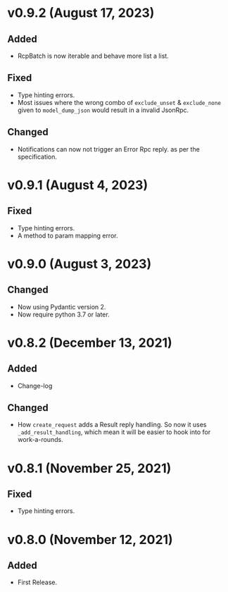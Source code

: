v0.9.2 (August 17, 2023)
===============================================================================

## Added
 * RcpBatch is now iterable and behave more list a list.

## Fixed
 * Type hinting errors.
 * Most issues where the wrong combo of `exclude_unset` & `exclude_none` given to `model_dump_json` would result in a invalid JsonRpc.

## Changed
 * Notifications can now not trigger an Error Rpc reply. as per the specification.


v0.9.1 (August 4, 2023)
===============================================================================

## Fixed
 * Type hinting errors.
 * A method to param mapping error.

v0.9.0 (August 3, 2023)
===============================================================================

## Changed
 * Now using Pydantic version 2.
 * Now require python 3.7 or later.

v0.8.2 (December 13, 2021)
===============================================================================

## Added
 * Change-log

## Changed
 * How `create_request` adds a Result reply handling. So now it uses `_add_result_handling`, which mean it will be easier to hook into for work-a-rounds.


v0.8.1 (November 25, 2021)
===============================================================================

## Fixed
 * Type hinting errors.


v0.8.0 (November 12, 2021)
===============================================================================
## Added
 * First Release.

